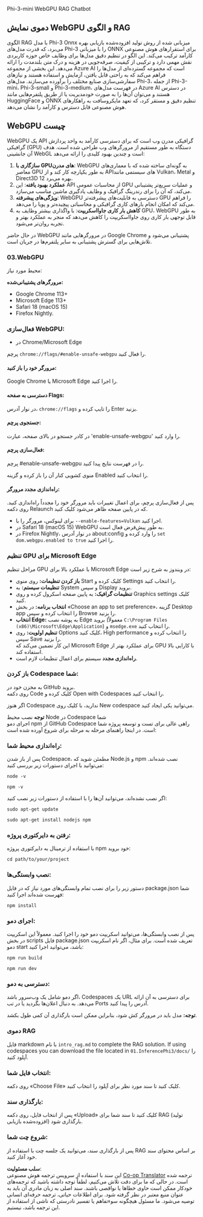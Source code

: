 <!--
CO_OP_TRANSLATOR_METADATA:
{
  "original_hash": "4aac6b8a5dcbbe9a32b47be30340cac2",
  "translation_date": "2025-05-07T15:26:01+00:00",
  "source_file": "code/08.RAG/rag_webgpu_chat/README.md",
  "language_code": "fa"
}
-->
Phi-3-mini WebGPU RAG Chatbot

## دموی نمایش WebGPU و الگوی RAG  
الگوی RAG با مدل Phi-3 Onnx میزبانی شده از روش تولید افزوده‌شده بازیابی بهره می‌برد، که قدرت مدل‌های Phi-3 را با میزبانی ONNX برای استقرارهای هوش مصنوعی کارآمد ترکیب می‌کند. این الگو در تنظیم دقیق مدل‌ها برای وظایف خاص حوزه کاربردی نقش مهمی دارد و ترکیبی از کیفیت، صرفه‌جویی در هزینه و درک متن بلندمدت را ارائه می‌دهد. این بخشی از مجموعه Azure AI است که مجموعه گسترده‌ای از مدل‌ها را فراهم می‌کند که به راحتی قابل یافتن، آزمایش و استفاده هستند و نیازهای سفارشی‌سازی صنایع مختلف را برآورده می‌سازند. مدل‌های Phi-3، از جمله Phi-3-mini، Phi-3-small و Phi-3-medium، در فهرست مدل‌های Azure AI در دسترس هستند و می‌توان آن‌ها را به صورت خودمدیریت یا از طریق پلتفرم‌هایی مانند HuggingFace و ONNX تنظیم دقیق و مستقر کرد، که تعهد مایکروسافت به راهکارهای هوش مصنوعی قابل دسترس و کارآمد را نشان می‌دهد.

## WebGPU چیست  
WebGPU یک API گرافیکی مدرن وب است که برای دسترسی کارآمد به واحد پردازش گرافیکی (GPU) دستگاه به طور مستقیم از مرورگرهای وب طراحی شده است. هدف آن جانشینی WebGL است و چندین بهبود کلیدی را ارائه می‌دهد:

1. **سازگاری با GPUهای مدرن**: WebGPU به گونه‌ای ساخته شده که با معماری‌های معاصر GPU به طور یکپارچه کار کند و از APIهای سیستمی مانند Vulkan، Metal و Direct3D 12 بهره می‌برد.  
2. **عملکرد بهبود یافته**: این API از محاسبات عمومی GPU و عملیات سریع‌تر پشتیبانی می‌کند، که آن را برای رندرینگ گرافیک و وظایف یادگیری ماشین مناسب می‌سازد.  
3. **ویژگی‌های پیشرفته**: WebGPU دسترسی به قابلیت‌های پیشرفته‌تر GPU را فراهم می‌کند که امکان انجام بارهای کاری گرافیکی و محاسباتی پیچیده‌تر و پویا را می‌دهد.  
4. **کاهش بار کاری جاوااسکریپت**: با واگذاری بیشتر وظایف به GPU، WebGPU به طور قابل توجهی بار کاری روی جاوااسکریپت را کاهش می‌دهد که منجر به عملکرد بهتر و تجربه روان‌تر می‌شود.

در حال حاضر WebGPU در مرورگرهایی مانند Google Chrome پشتیبانی می‌شود و تلاش‌هایی برای گسترش پشتیبانی به سایر پلتفرم‌ها در جریان است.

### 03.WebGPU  
محیط مورد نیاز:

**مرورگرهای پشتیبانی‌شده:**  
- Google Chrome 113+  
- Microsoft Edge 113+  
- Safari 18 (macOS 15)  
- Firefox Nightly.

### فعال‌سازی WebGPU:

- در Chrome/Microsoft Edge  

پرچم `chrome://flags/#enable-unsafe-webgpu` را فعال کنید.

#### مرورگر خود را باز کنید:  
Google Chrome یا Microsoft Edge را اجرا کنید.

#### دسترسی به صفحه Flags:  
در نوار آدرس، `chrome://flags` را تایپ کرده و Enter بزنید.

#### جستجوی پرچم:  
در کادر جستجو در بالای صفحه، عبارت 'enable-unsafe-webgpu' را وارد کنید.

#### فعال‌سازی پرچم:  
پرچم #enable-unsafe-webgpu را در فهرست نتایج پیدا کنید.

منوی کشویی کنار آن را باز کرده و گزینه Enabled را انتخاب کنید.

#### راه‌اندازی مجدد مرورگر:  

پس از فعال‌سازی پرچم، برای اعمال تغییرات باید مرورگر خود را مجدداً راه‌اندازی کنید. روی دکمه Relaunch که در پایین صفحه ظاهر می‌شود کلیک کنید.

- برای لینوکس، مرورگر را با `--enable-features=Vulkan` اجرا کنید.  
- در Safari 18 (macOS 15) WebGPU به طور پیش‌فرض فعال است.  
- در Firefox Nightly، در نوار آدرس about:config را وارد کرده و `set dom.webgpu.enabled to true` را اجرا کنید.

### تنظیم GPU برای Microsoft Edge  

مراحل تنظیم GPU با عملکرد بالا برای Microsoft Edge در ویندوز به شرح زیر است:

- **باز کردن تنظیمات:** روی منوی Start کلیک کرده و Settings را انتخاب کنید.  
- **تنظیمات سیستم:** به System و سپس Display بروید.  
- **تنظیمات گرافیک:** به پایین صفحه اسکرول کرده و روی Graphics settings کلیک کنید.  
- **انتخاب برنامه:** در بخش «Choose an app to set preference»، گزینه Desktop app را انتخاب کرده و سپس Browse را بزنید.  
- **انتخاب Edge:** به پوشه نصب Edge بروید (معمولاً `C:\Program Files (x86)\Microsoft\Edge\Application`) و `msedge.exe` را انتخاب کنید.  
- **تنظیم اولویت:** روی Options کلیک کنید، High performance را انتخاب کرده و سپس Save را بزنید.  
این کار تضمین می‌کند که Microsoft Edge برای عملکرد بهتر از GPU با کارایی بالا استفاده کند.  
- **راه‌اندازی مجدد** سیستم برای اعمال تنظیمات لازم است.

### باز کردن Codespace شما:  
به مخزن خود در GitHub بروید.  
روی دکمه Code کلیک کرده و Open with Codespaces را انتخاب کنید.

اگر هنوز Codespace ندارید، با کلیک روی New codespace می‌توانید یکی ایجاد کنید.

**توجه** نصب محیط Node در Codespace شما  
اجرای دمو npm از GitHub Codespace راهی عالی برای تست و توسعه پروژه شما است. در اینجا راهنمای مرحله به مرحله برای شروع آورده شده است:

### راه‌اندازی محیط شما:  
پس از باز شدن Codespace، مطمئن شوید که Node.js و npm نصب شده‌اند. می‌توانید با اجرای دستورات زیر بررسی کنید:  
```
node -v
```  
```
npm -v
```

اگر نصب نشده‌اند، می‌توانید آن‌ها را با استفاده از دستورات زیر نصب کنید:  
```
sudo apt-get update
```  
```
sudo apt-get install nodejs npm
```

### رفتن به دایرکتوری پروژه:  
با استفاده از ترمینال به دایرکتوری پروژه npm خود بروید:  
```
cd path/to/your/project
```

### نصب وابستگی‌ها:  
دستور زیر را برای نصب تمام وابستگی‌های مورد نیاز که در فایل package.json شما فهرست شده‌اند اجرا کنید:  
```
npm install
```

### اجرای دمو:  
پس از نصب وابستگی‌ها، می‌توانید اسکریپت دمو خود را اجرا کنید. معمولاً این اسکریپت در بخش scripts فایل package.json تعریف شده است. برای مثال، اگر نام اسکریپت دمو start باشد، می‌توانید اجرا کنید:  
```
npm run build
```  
```
npm run dev
```

### دسترسی به دمو:  
اگر دمو شامل یک وب‌سرور باشد، Codespaces یک URL برای دسترسی به آن ارائه می‌دهد. به دنبال اعلان‌ها بگردید یا در تب Ports آدرس را پیدا کنید.

**توجه:** مدل باید در مرورگر کش شود، بنابراین ممکن است بارگذاری آن کمی طول بکشد.

### دموی RAG  
فایل markdown با نام `intro_rag.md` to complete the RAG solution. If using codespaces you can download the file located in `01.InferencePhi3/docs/` را آپلود کنید.

### انتخاب فایل شما:  
روی دکمه «Choose File» کلیک کنید تا سند مورد نظر برای آپلود را انتخاب کنید.

### بارگذاری سند:  
پس از انتخاب فایل، روی دکمه «Upload» کلیک کنید تا سند شما برای RAG (تولید افزوده‌شده بازیابی) بارگذاری شود.

### شروع چت شما:  
پس از بارگذاری سند، می‌توانید یک جلسه چت با استفاده از RAG بر اساس محتوای سند خود آغاز کنید.

**سلب مسئولیت**:  
این سند با استفاده از سرویس ترجمه هوش مصنوعی [Co-op Translator](https://github.com/Azure/co-op-translator) ترجمه شده است. در حالی که ما برای دقت تلاش می‌کنیم، لطفاً توجه داشته باشید که ترجمه‌های خودکار ممکن است حاوی خطاها یا نواقصی باشند. سند اصلی به زبان مادری آن باید به عنوان منبع معتبر در نظر گرفته شود. برای اطلاعات حیاتی، ترجمه حرفه‌ای انسانی توصیه می‌شود. ما مسئول هیچگونه سوءتفاهم یا تفسیر نادرستی که ناشی از استفاده از این ترجمه باشد، نیستیم.